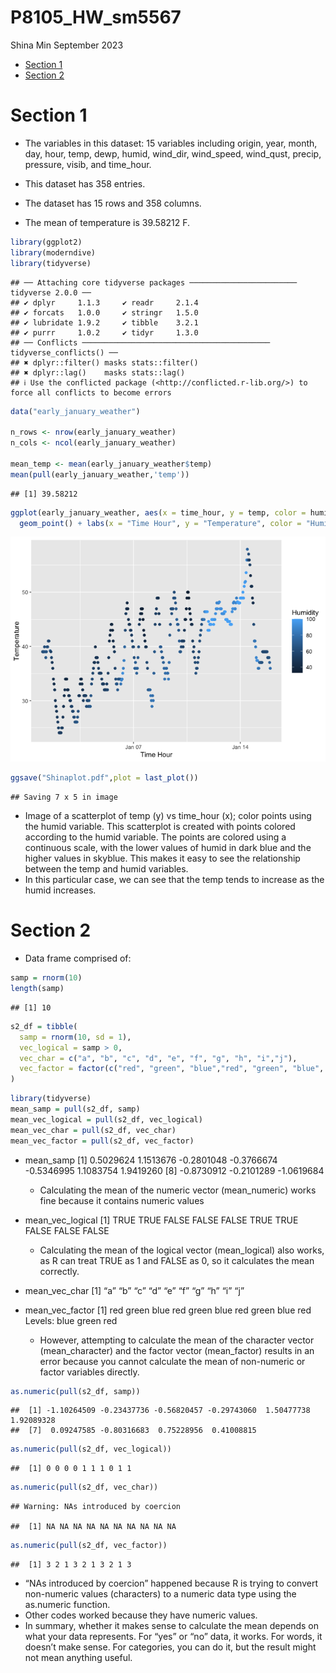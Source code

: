 P8105_HW_sm5567
================
Shina Min
September 2023

- [Section 1](#section-1)
- [Section 2](#section-2)

# Section 1

- The variables in this dataset: 15 variables including origin, year,
  month, day, hour, temp, dewp, humid, wind_dir, wind_speed, wind_qust,
  precip, pressure, visib, and time_hour.

- This dataset has 358 entries.

- The dataset has 15 rows and 358 columns.

- The mean of temperature is 39.58212 F.

``` r
library(ggplot2)
library(moderndive)
library(tidyverse)
```

    ## ── Attaching core tidyverse packages ──────────────────────── tidyverse 2.0.0 ──
    ## ✔ dplyr     1.1.3     ✔ readr     2.1.4
    ## ✔ forcats   1.0.0     ✔ stringr   1.5.0
    ## ✔ lubridate 1.9.2     ✔ tibble    3.2.1
    ## ✔ purrr     1.0.2     ✔ tidyr     1.3.0
    ## ── Conflicts ────────────────────────────────────────── tidyverse_conflicts() ──
    ## ✖ dplyr::filter() masks stats::filter()
    ## ✖ dplyr::lag()    masks stats::lag()
    ## ℹ Use the conflicted package (<http://conflicted.r-lib.org/>) to force all conflicts to become errors

``` r
data("early_january_weather")

n_rows <- nrow(early_january_weather)
n_cols <- ncol(early_january_weather)

mean_temp <- mean(early_january_weather$temp) 
mean(pull(early_january_weather,'temp'))
```

    ## [1] 39.58212

``` r
ggplot(early_january_weather, aes(x = time_hour, y = temp, color = humid)) + 
  geom_point() + labs(x = "Time Hour", y = "Temperature", color = "Humidity")
```

![](p8105_hw1_sm5567_files/figure-gfm/unnamed-chunk-1-1.png)<!-- -->

``` r
ggsave("Shinaplot.pdf",plot = last_plot())
```

    ## Saving 7 x 5 in image

- Image of a scatterplot of temp (y) vs time_hour (x); color points
  using the humid variable. This scatterplot is created with points
  colored according to the humid variable. The points are colored using
  a continuous scale, with the lower values of humid in dark blue and
  the higher values in skyblue. This makes it easy to see the
  relationship between the temp and humid variables.
- In this particular case, we can see that the temp tends to increase as
  the humid increases.

# Section 2

- Data frame comprised of:

``` r
samp = rnorm(10)
length(samp)
```

    ## [1] 10

``` r
s2_df = tibble(
  samp = rnorm(10, sd = 1),
  vec_logical = samp > 0,
  vec_char = c("a", "b", "c", "d", "e", "f", "g", "h", "i","j"),
  vec_factor = factor(c("red", "green", "blue","red", "green", "blue", "red","green","blue", "red"))
)
```

``` r
library(tidyverse)
mean_samp = pull(s2_df, samp)
mean_vec_logical = pull(s2_df, vec_logical)
mean_vec_char = pull(s2_df, vec_char)
mean_vec_factor = pull(s2_df, vec_factor)
```

- mean_samp \[1\] 0.5029624 1.1513676 -0.2801048 -0.3766674 -0.5346995
  1.1083754 1.9419260 \[8\] -0.8730912 -0.2101289 -1.0619684

  - Calculating the mean of the numeric vector (mean_numeric) works fine
    because it contains numeric values

- mean_vec_logical \[1\] TRUE TRUE FALSE FALSE FALSE TRUE TRUE FALSE
  FALSE FALSE

  - Calculating the mean of the logical vector (mean_logical) also
    works, as R can treat TRUE as 1 and FALSE as 0, so it calculates the
    mean correctly.

- mean_vec_char \[1\] “a” “b” “c” “d” “e” “f” “g” “h” “i” “j”

- mean_vec_factor \[1\] red green blue red green blue red green blue
  red  
  Levels: blue green red

  - However, attempting to calculate the mean of the character vector
    (mean_character) and the factor vector (mean_factor) results in an
    error because you cannot calculate the mean of non-numeric or factor
    variables directly.

``` r
as.numeric(pull(s2_df, samp))
```

    ##  [1] -1.10264509 -0.23437736 -0.56820457 -0.29743060  1.50477738  1.92089328
    ##  [7]  0.09247585 -0.80316683  0.75228956  0.41008815

``` r
as.numeric(pull(s2_df, vec_logical))
```

    ##  [1] 0 0 0 0 1 1 1 0 1 1

``` r
as.numeric(pull(s2_df, vec_char))
```

    ## Warning: NAs introduced by coercion

    ##  [1] NA NA NA NA NA NA NA NA NA NA

``` r
as.numeric(pull(s2_df, vec_factor))
```

    ##  [1] 3 2 1 3 2 1 3 2 1 3

- “NAs introduced by coercion” happened because R is trying to convert
  non-numeric values (characters) to a numeric data type using the
  as.numeric function.
- Other codes worked because they have numeric values.
- In summary, whether it makes sense to calculate the mean depends on
  what your data represents. For “yes” or “no” data, it works. For
  words, it doesn’t make sense. For categories, you can do it, but the
  result might not mean anything useful.
